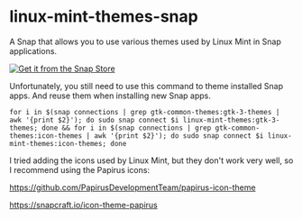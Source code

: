 # linux-mint-themes-snap
A Snap that allows you to use various themes used by Linux Mint in Snap applications.

<a href="https://snapcraft.io/linux-mint-themes">
    <img alt="Get it from the Snap Store" src=https://snapcraft.io/en/dark/install.svg />
  </a>

Unfortunately, you still need to use this command to theme installed Snap apps.
And reuse them when installing new Snap apps.

``` for i in $(snap connections | grep gtk-common-themes:gtk-3-themes | awk '{print $2}'); do sudo snap connect $i linux-mint-themes:gtk-3-themes; done && for i in $(snap connections | grep gtk-common-themes:icon-themes | awk '{print $2}'); do sudo snap connect $i linux-mint-themes:icon-themes; done ```

I tried adding the icons used by Linux Mint, but they don't work very well, so I recommend using the Papirus icons:

https://github.com/PapirusDevelopmentTeam/papirus-icon-theme

https://snapcraft.io/icon-theme-papirus
